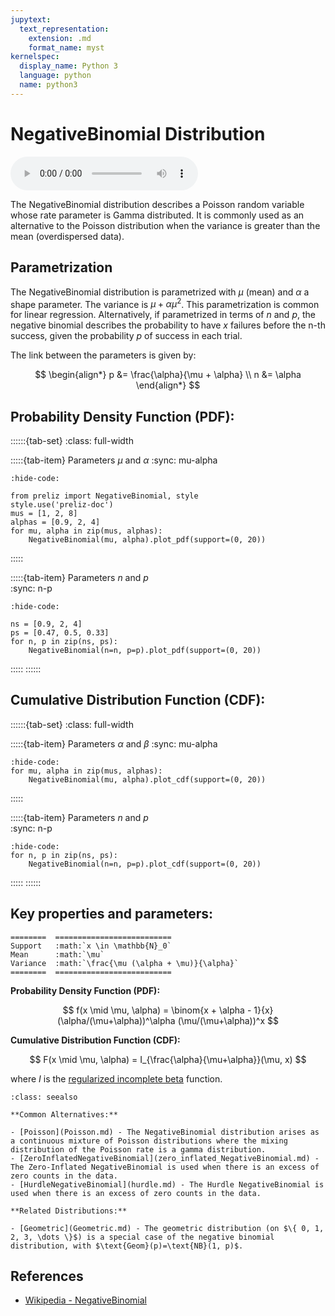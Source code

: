 ```yaml
---
jupytext:
  text_representation:
    extension: .md
    format_name: myst
kernelspec:
  display_name: Python 3
  language: python
  name: python3
---
```

# NegativeBinomial Distribution

<audio controls> <source src="../../_static/negativebinomial.mp3" type="audio/mpeg"> This browser cannot play the pronunciation audio file for this distribution. </audio>

The NegativeBinomial distribution describes a Poisson random variable whose rate parameter is Gamma distributed. It is commonly used as an alternative to the Poisson distribution when the variance is greater than the mean (overdispersed data).


## Parametrization

The NegativeBinomial distribution is parametrized with $\mu$ (mean) and $\alpha$ a shape parameter. The variance is $\mu + \alpha \mu^2$. This parametrization is common for linear regression. Alternatively, if parametrized in terms of $n$ and $p$, the negative binomial describes the probability to have $x$ failures before the n-th success, given the probability $p$ of success in each trial.

The link between the parameters is given by:

$$
\begin{align*}
p &= \frac{\alpha}{\mu + \alpha} \\
n &= \alpha
\end{align*}
$$



## Probability Density Function (PDF):

::::::{tab-set}
:class: full-width

:::::{tab-item} Parameters $\mu$ and $\alpha$
:sync: mu-alpha
```{jupyter-execute}
:hide-code:

from preliz import NegativeBinomial, style
style.use('preliz-doc')
mus = [1, 2, 8]
alphas = [0.9, 2, 4]
for mu, alpha in zip(mus, alphas):
    NegativeBinomial(mu, alpha).plot_pdf(support=(0, 20))
```
:::::

:::::{tab-item} Parameters $n$ and $p$  
:sync: n-p

```{jupyter-execute}
:hide-code:

ns = [0.9, 2, 4]
ps = [0.47, 0.5, 0.33]
for n, p in zip(ns, ps):
    NegativeBinomial(n=n, p=p).plot_pdf(support=(0, 20))
```
:::::
::::::

## Cumulative Distribution Function (CDF):

::::::{tab-set}
:class: full-width

:::::{tab-item} Parameters $\alpha$ and $\beta$
:sync: mu-alpha

```{jupyter-execute}
:hide-code:
for mu, alpha in zip(mus, alphas):
    NegativeBinomial(mu, alpha).plot_cdf(support=(0, 20))
```
:::::

:::::{tab-item} Parameters $n$ and $p$  
:sync: n-p

```{jupyter-execute}
:hide-code:
for n, p in zip(ns, ps):
    NegativeBinomial(n=n, p=p).plot_cdf(support=(0, 20))
```
:::::
::::::


## Key properties and parameters:

```{eval-rst}
========  ==========================
Support   :math:`x \in \mathbb{N}_0`
Mean      :math:`\mu`
Variance  :math:`\frac{\mu (\alpha + \mu)}{\alpha}`
========  ==========================
```

**Probability Density Function (PDF):**

$$
f(x \mid \mu, \alpha) =
    \binom{x + \alpha - 1}{x}
    (\alpha/(\mu+\alpha))^\alpha (\mu/(\mu+\alpha))^x
$$

**Cumulative Distribution Function (CDF):**

$$
F(x \mid \mu, \alpha) = I_{\frac{\alpha}{\mu+\alpha}}(\mu, x)
$$

where $I$ is the [regularized incomplete beta](https://en.wikipedia.org/wiki/Beta_function#Incomplete_beta_function) function.

```{seealso}
:class: seealso

**Common Alternatives:**

- [Poisson](Poisson.md) - The NegativeBinomial distribution arises as a continuous mixture of Poisson distributions where the mixing distribution of the Poisson rate is a gamma distribution.
- [ZeroInflatedNegativeBinomial](zero_inflated_NegativeBinomial.md) - The Zero-Inflated NegativeBinomial is used when there is an excess of zero counts in the data.
- [HurdleNegativeBinomial](hurdle.md) - The Hurdle NegativeBinomial is used when there is an excess of zero counts in the data.

**Related Distributions:**

- [Geometric](Geometric.md) - The geometric distribution (on $\{ 0, 1, 2, 3, \dots \}$) is a special case of the negative binomial distribution, with $\text{Geom}(p)=\text{NB}(1, p)$.
```

## References

- [Wikipedia - NegativeBinomial](https://en.wikipedia.org/wiki/Negative_binomial_distribution)





